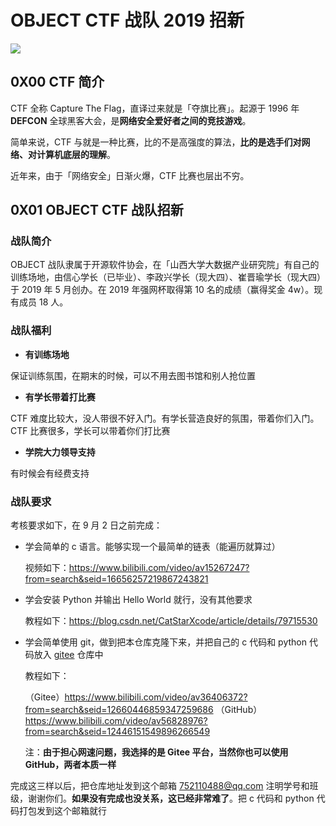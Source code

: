 # OBJECT CTF 战队 2019 招新



![](https://pic4.zhimg.com/v2-a5731135e9ef989ac5d4a418c94c2309_b.jpg)





## 0X00 CTF 简介



CTF 全称 Capture The Flag，直译过来就是「夺旗比赛」。起源于 1996 年 **DEFCON** 全球黑客大会，是**网络安全爱好者之间的竞技游戏**。



简单来说，CTF 与就是一种比赛，比的不是高强度的算法，**比的是选手们对网络、对计算机底层的理解**。



近年来，由于「网络安全」日渐火爆，CTF 比赛也层出不穷。





## 0X01 OBJECT CTF 战队招新



### 战队简介



OBJECT 战队隶属于开源软件协会，在「山西大学大数据产业研究院」有自己的训练场地，由信心学长（已毕业）、李政兴学长（现大四）、崔晋瑜学长（现大四）于 2019 年 5 月创办。在 2019 年强网杯取得第 10 名的成绩（赢得奖金 4w）。现有成员 18 人。



### 战队福利



+ **有训练场地**

保证训练氛围，在期末的时候，可以不用去图书馆和别人抢位置



+ **有学长带着打比赛**

CTF 难度比较大，没人带很不好入门。有学长营造良好的氛围，带着你们入门。CTF 比赛很多，学长可以带着你们打比赛



+ **学院大力领导支持**

有时候会有经费支持



### 战队要求



考核要求如下，在 9 月 2 日之前完成：



+ 学会简单的 c 语言。能够实现一个最简单的链表（能遍历就算过）

  视频如下：https://www.bilibili.com/video/av15267247?from=search&seid=16656257219867243821



+ 学会安装 Python 并输出 Hello World 就行，没有其他要求

  教程如下：https://blog.csdn.net/CatStarXcode/article/details/79715530

  

+ 学会简单使用 git，做到把本仓库克隆下来，并把自己的 c 代码和 python 代码放入 [gitee](https://gitee.com/) 仓库中

  教程如下：

  （Gitee）https://www.bilibili.com/video/av36406372?from=search&seid=12660446859347259686 （GitHub）https://www.bilibili.com/video/av56828976?from=search&seid=12446151549896266549
  
  注：**由于担心网速问题，我选择的是 Gitee 平台，当然你也可以使用 GitHub，两者本质一样**





完成这三样以后，把仓库地址发到这个邮箱 752110488@qq.com 注明学号和班级，谢谢你们。**如果没有完成也没关系，这已经非常难了**。把 c 代码和 python 代码打包发到这个邮箱就行














